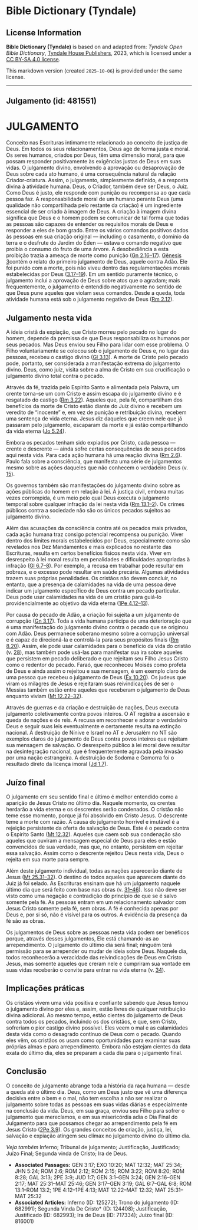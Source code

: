 # Bible Dictionary (Tyndale)

## License Information

**Bible Dictionary (Tyndale)** is based on and adapted from: _Tyndale Open Bible Dictionary_, [Tyndale House Publishers](https://tyndaleopenresources.com/), 2023, which is licensed under a [CC BY-SA 4.0 license](https://creativecommons.org/licenses/by-sa/4.0/legalcode.en).

This markdown version (created `2025-10-06`) is provided under the same license.



--------------------------------

## Julgamento (id: 481551)

JULGAMENTO
==========

Conceito nas Escrituras intimamente relacionado ao conceito de justiça de Deus. Em todos os seus relacionamentos, Deus age de forma justa e moral. Os seres humanos, criados por Deus, têm uma dimensão moral, para que possam responder positivamente às exigências justas de Deus em suas vidas. O julgamento divino, envolvendo a aprovação ou desaprovação de Deus sobre cada ato humano, é uma consequência natural da relação Criador\-criatura. Assim, o julgamento, simplesmente definido, é a resposta divina à atividade humana. Deus, o Criador, também deve ser Deus, o Juiz. Como Deus é justo, ele responde com punição ou recompensa ao que cada pessoa faz. A responsabilidade moral de um humano perante Deus (uma qualidade não compartilhada pelo restante da criação) é um ingrediente essencial de ser criado à imagem de Deus. A criação à imagem divina significa que Deus e o homem podem se comunicar de tal forma que todas as pessoas são capazes de entender os requisitos morais de Deus e responder a eles de bom grado. Entre os vários comandos positivos dados às pessoas em sua criação original — including o casamento, o domínio da terra e o desfrute do Jardim do Éden — estava o comando negativo que proibia o consumo do fruto de uma árvore. A desobediência a esta proibição trazia a ameaça de morte como punição ([Gn 2\.16–17](https://ref.ly/Gen2:16-Gen2:17)). [Gênesis 3](https://ref.ly/Gen3:1-Gen3:24)contém o relato do primeiro julgamento de Deus, aquele contra Adão. Ele foi punido com a morte, pois não viveu dentro das regulamentações morais estabelecidas por Deus ([3\.17–19](https://ref.ly/Gen3:17-Gen3:19)). Em um sentido puramente técnico, o julgamento inclui a aprovação de Deus sobre atos que o agradam; mais frequentemente, o julgamento é entendido negativamente no sentido de que Deus pune aqueles que violam seus comandos. Desde a queda, toda atividade humana está sob o julgamento negativo de Deus ([Rm 2\.12](https://ref.ly/Rom2:12)).

Julgamento nesta vida
---------------------

A ideia cristã da expiação, que Cristo morreu pelo pecado no lugar do homem, depende da premissa de que Deus responsabiliza os humanos por seus pecados. Mas Deus enviou seu Filho para lidar com esse problema. O Filho voluntariamente se colocou sob o julgamento de Deus e, no lugar das pessoas, recebeu o castigo divino ([Gl 3\.13](https://ref.ly/Gal3:13)). A morte de Cristo pelo pecado pode, portanto, ser considerada a manifestação extrema do julgamento divino. Deus, como juiz, visita sobre a alma de Cristo em sua crucificação o julgamento divino total contra o pecado.

Através da fé, trazida pelo Espírito Santo e alimentada pela Palavra, um crente torna\-se um com Cristo e assim escapa do julgamento divino e é resgatado do castigo ([Rm 3\.22](https://ref.ly/Rom3:22)). Aqueles que, pela fé, compartilham dos benefícios da morte de Cristo estão diante do Juiz divino e recebem um veredito de “inocente” e, em vez de punição e retribuição divina, recebem uma sentença de vida eterna. Jesus diz daqueles que creem nele que já passaram pelo julgamento, escaparam da morte e já estão compartilhando da vida eterna ([Jo 5\.24](https://ref.ly/John5:24)).

Embora os pecados tenham sido expiados por Cristo, cada pessoa — crente e descrente — ainda sofre certas consequências de seus pecados aqui nesta vida. Para cada ação humana há uma reação divina ([Rm 2\.6](https://ref.ly/Rom2:6)). Paulo fala sobre a consciência, que manifesta uma série de julgamentos mesmo sobre as ações daqueles que não conhecem o verdadeiro Deus (v. [15](https://ref.ly/Rom2:15)).

Os governos também são manifestações do julgamento divino sobre as ações públicas do homem em relação à lei. A justiça civil, embora muitas vezes corrompida, é um meio pelo qual Deus executa o julgamento temporal sobre qualquer infração da lei nesta vida ([Rm 13\.1–2](https://ref.ly/Rom13:1-Rom13:2)). Os crimes públicos contra a sociedade não são os únicos pecados sujeitos ao julgamento divino.

Além das acusações da consciência contra até os pecados mais privados, cada ação humana traz consigo potencial recompensa ou punição. Viver dentro dos limites morais estabelecidos por Deus, especialmente como são revelados nos Dez Mandamentos e mais explicados no restante das Escrituras, resulta em certos benefícios físicos nesta vida. Viver em desrespeito à lei moral resulta em penalidades e dificuldades apropriadas à infração ([Gl 6\.7–8](https://ref.ly/Gal6:7-Gal6:8)). Por exemplo, a recusa em trabalhar pode resultar em pobreza, e o excesso pode resultar em saúde precária. Algumas atividades trazem suas próprias penalidades. Os cristãos não devem concluir, no entanto, que a presença de calamidades na vida de uma pessoa deve indicar um julgamento específico de Deus contra um pecado particular. Deus pode usar calamidades na vida de um cristão para guiá\-lo providencialmente ao objetivo da vida eterna ([1Pe 4\.12–13](https://ref.ly/1Pet4:12-1Pet4:13)).

Por causa do pecado de Adão, a criação foi sujeita a um julgamento de corrupção ([Gn 3\.17](https://ref.ly/Gen3:17)). Toda a vida humana participa de uma deterioração que é uma manifestação do julgamento divino contra o pecado que se originou com Adão. Deus permanece soberano mesmo sobre a corrupção universal e é capaz de direcioná\-la e controlá\-la para seus propósitos finais ([Rm 8\.20](https://ref.ly/Rom8:20)). Assim, ele pode usar calamidades para o benefício da vida do cristão (v. [28](https://ref.ly/Rom8:28)), mas também pode usá\-las para manifestar sua ira sobre aqueles que persistem em pecado deliberado e que rejeitam seu Filho Jesus Cristo como o redentor do pecado. Faraó, que reconheceu Moisés como profeta de Deus e ainda assim o rejeitou e sua mensagem, é um exemplo claro de uma pessoa que recebeu o julgamento de Deus ([Êx 10\.20](https://ref.ly/Exod10:20)). Os judeus que viram os milagres de Jesus e rejeitaram suas reivindicações de ser o Messias também estão entre aqueles que receberam o julgamento de Deus enquanto viviam ([Mt 12\.22–32](https://ref.ly/Matt12:22-Matt12:32)).

Através de guerras e da criação e destruição de nações, Deus executa julgamento coletivamente contra povos inteiros. O AT registra a ascensão e queda de nações e de reis. A recusa em reconhecer e adorar o verdadeiro Deus e seguir suas leis eventualmente e certamente resulta na extinção nacional. A destruição de Nínive e Israel no AT e Jerusalém no NT são exemplos claros do julgamento de Deus contra povos inteiros que rejeitam sua mensagem de salvação. O desrespeito público à lei moral deve resultar na desintegração nacional, que é frequentemente agravada pela invasão por uma nação estrangeira. A destruição de Sodoma e Gomorra foi o resultado direto da licença imoral ([Jd 1\.7](https://ref.ly/Jude1:7)).

Juízo final
-----------

O julgamento em seu sentido final e último é melhor entendido como a aparição de Jesus Cristo no último dia. Naquele momento, os crentes herdarão a vida eterna e os descrentes serão condenados. O cristão não teme esse momento, porque já foi absolvido em Cristo Jesus. O descrente teme a morte com razão. A causa do julgamento horrível e imutável é a rejeição persistente da oferta de salvação de Deus. Este é o pecado contra o Espírito Santo ([Mt 12\.32](https://ref.ly/Matt12:32)). Aqueles que caem sob sua condenação são aqueles que ouviram a mensagem especial de Deus para eles e estão convencidos de sua verdade, mas que, no entanto, persistem em rejeitar essa salvação. Assim como o descrente rejeitou Deus nesta vida, Deus o rejeita em sua morte para sempre.

Além deste julgamento individual, todas as nações aparecerão diante de Jesus ([Mt 25\.31–32](https://ref.ly/Matt25:31-Matt25:32)). O destino de todos aqueles que aparecem diante do Juiz já foi selado. As Escrituras ensinam que há um julgamento naquele último dia que será feito com base nas obras (v. [31–46](https://ref.ly/Matt25:31-Matt25:46)). Isso não deve ser visto como uma negação e contradição do princípio de que se é salvo somente pela fé. As pessoas entram em um relacionamento salvador com Jesus Cristo somente pela fé, sem obras. A fé é conhecida apenas por Deus e, por si só, não é visível para os outros. A evidência da presença da fé são as obras.

Os julgamentos de Deus sobre as pessoas nesta vida podem ser benéficos porque, através desses julgamentos, Ele está chamando\-as ao arrependimento. O julgamento do último dia será final; ninguém terá permissão para se arrepender ou mudar de ideia sobre Deus. Naquele dia, todos reconhecerão a veracidade das reivindicações de Deus em Cristo Jesus, mas somente aqueles que creram nele e cumpriram sua vontade em suas vidas receberão o convite para entrar na vida eterna (v. [34](https://ref.ly/Matt25:34)).

Implicações práticas
--------------------

Os cristãos vivem uma vida positiva e confiante sabendo que Jesus tomou o julgamento divino por eles e, assim, estão livres de qualquer retribuição divina adicional. Ao mesmo tempo, estão cientes do julgamento de Deus contra todos os pecados, incluindo os dos cristãos, e que, sem Cristo, sofreriam o pior castigo divino possível. Eles veem o mal e as calamidades desta vida como o desagrado contínuo de Deus com o pecado. Quando eles vêm, os cristãos os usam como oportunidades para examinar suas próprias almas e para arrependimento. Embora não estejam cientes da data exata do último dia, eles se preparam a cada dia para o julgamento final.

Conclusão
---------

O conceito de julgamento abrange toda a história da raça humana — desde a queda até o último dia. Deus, como um Deus justo que vê uma diferença decisiva entre o bem e o mal, não tem escolha a não ser realizar o julgamento sobre todas as pessoas em suas vidas diárias e especialmente na conclusão da vida. Deus, em sua graça, enviou seu Filho para sofrer o julgamento que merecíamos, e em sua misericórdia adia o Dia Final do Julgamento para que possamos chegar ao arrependimento pela fé em Jesus Cristo ([2Pe 3\.9](https://ref.ly/2Pet3:9)). Os grandes conceitos de criação, justiça, lei, salvação e expiação atingem seu clímax no julgamento divino do último dia.

*Veja também* Inferno; Tribunal de julgamento; Justificação, Justificado; Juízo Final; Segunda vinda de Cristo; Ira de Deus.

* **Associated Passages:** GEN 3:17; EXO 10:20; MAT 12:32; MAT 25:34; JHN 5:24; ROM 2:6; ROM 2:12; ROM 2:15; ROM 3:22; ROM 8:20; ROM 8:28; GAL 3:13; 2PE 3:9; JUD 1:7; GEN 3:1–GEN 3:24; GEN 2:16–GEN 2:17; MAT 25:31–MAT 25:46; GEN 3:17–GEN 3:19; GAL 6:7–GAL 6:8; ROM 13:1–ROM 13:2; 1PE 4:12–1PE 4:13; MAT 12:22–MAT 12:32; MAT 25:31–MAT 25:32
* **Associated Articles:** Inferno (ID: 125272); Trono do julgamento (ID: 682991); Segunda Vinda De Cristo* (ID: 124408); Justificação, Justificado (ID: 682993); Ira de Deus (ID: 717334); Juízo final (ID: 816001)

